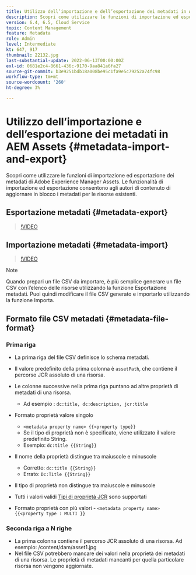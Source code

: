 ```yaml
---
title: Utilizzo dell’importazione e dell’esportazione dei metadati in AEM Assets
description: Scopri come utilizzare le funzioni di importazione ed esportazione dei metadati di Adobe Experience Manager Assets. Le funzionalità di importazione ed esportazione consentono agli autori di contenuto di aggiornare in blocco i metadati per le risorse esistenti.
version: 6.4, 6.5, Cloud Service
topic: Content Management
feature: Metadata
role: Admin
level: Intermediate
kt: 647, 917
thumbnail: 22132.jpg
last-substantial-update: 2022-06-13T00:00:00Z
exl-id: 0681e2c4-8661-436c-9170-9aa841a6fa27
source-git-commit: b3e9251bdb18a008be95c1fa9e5c79252a74fc98
workflow-type: tm+mt
source-wordcount: '260'
ht-degree: 3%

---
```


# Utilizzo dell’importazione e dell’esportazione dei metadati in AEM Assets {#metadata-import-and-export}

Scopri come utilizzare le funzioni di importazione ed esportazione dei metadati di Adobe Experience Manager Assets. Le funzionalità di importazione ed esportazione consentono agli autori di contenuto di aggiornare in blocco i metadati per le risorse esistenti.

## Esportazione metadati {#metadata-export}

>[!VIDEO](https://video.tv.adobe.com/v/22132?quality=12&learn=on)

## Importazione metadati {#metadata-import}

>[!VIDEO](https://video.tv.adobe.com/v/21374?quality=12&learn=on)

>[!NOTE]
>
> Quando prepari un file CSV da importare, è più semplice generare un file CSV con l’elenco delle risorse utilizzando la funzione Esportazione metadati. Puoi quindi modificare il file CSV generato e importarlo utilizzando la funzione Importa.

## Formato file CSV metadati {#metadata-file-format}

### Prima riga

* La prima riga del file CSV definisce lo schema metadati.
* Il valore predefinito della prima colonna è `assetPath`, che contiene il percorso JCR assoluto di una risorsa.

* Le colonne successive nella prima riga puntano ad altre proprietà di metadati di una risorsa.
   * Ad esempio : `dc:title, dc:description, jcr:title`

* Formato proprietà valore singolo

   * `<metadata property name> {{<property type}}`
   * Se il tipo di proprietà non è specificato, viene utilizzato il valore predefinito String.
   * Esempio: `dc:title {{String}}`

* Il nome della proprietà distingue tra maiuscole e minuscole
   * Corretto: `dc:title {{String}}`
   * Errato: `Dc:Title {{String}}`

* Il tipo di proprietà non distingue tra maiuscole e minuscole
* Tutti i valori validi [Tipi di proprietà JCR](https://www.adobe.io/experience-manager/reference-materials/spec/jsr170/javadocs/jcr-2.0/javax/jcr/PropertyType.html) sono supportati

* Formato proprietà con più valori - `<metadata property name> {{<property type : MULTI }}`

### Seconda riga a N righe

* La prima colonna contiene il percorso JCR assoluto di una risorsa. Ad esempio: /content/dam/asset1.jpg
* Nel file CSV potrebbero mancare dei valori nella proprietà dei metadati di una risorsa. Le proprietà di metadati mancanti per quella particolare risorsa non vengono aggiornate.
